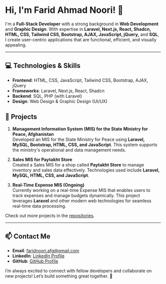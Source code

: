 # Hi, I'm Farid Ahmad Noori! 👋

I'm a **Full-Stack Developer** with a strong background in **Web Development** and **Graphic Design**. With expertise in **Laravel, Next.js, React, Shadcn, HTML, CSS, Tailwind CSS, Bootstrap, AJAX, JavaScript, jQuery,** and **SQL**, I create user-centric applications that are functional, efficient, and visually appealing.

---

## 💻 Technologies & Skills

- **Frontend**: HTML, CSS, JavaScript, Tailwind CSS, Bootstrap, AJAX, jQuery
- **Frameworks**: Laravel, Next.js, React, Shadcn
- **Backend**: SQL, PHP (with Laravel)
- **Design**: Web Design & Graphic Design (UI/UX)

## 🚀 Projects

1. **Management Information System (MIS) for the State Ministry for Peace, Afghanistan**  
   Developed an MIS for the State Ministry for Peace using **Laravel, MySQL, Bootstrap, HTML, CSS, and JavaScript**. This system supports the ministry's operational and data management needs.

2. **Sales MIS for Paytakht Store**  
   Created a Sales MIS for a shop called **Paytakht Store** to manage inventory and sales data effectively. Technologies used include **Laravel, MySQL, HTML, CSS, and JavaScript**.

3. **Real-Time Expense MIS (Ongoing)**  
   Currently working on a real-time Expense MIS that enables users to track expenses and manage budgets dynamically. This project leverages **Laravel** and other modern web technologies for seamless real-time data processing.

Check out more projects in the [repositories](https://github.com/faridahmadnoori?tab=repositories).

---

## 📫 Contact Me

- **Email**: faridnoori.afg@gmail.com
- **LinkedIn**: [LinkedIn Profile](https://www.linkedin.com/in/farid-ahmad-noori/)
- **GitHub**: [GitHub Profile](https://github.com/faridahmadnoori)

I’m always excited to connect with fellow developers and collaborate on new projects! Let’s build something great together. 🚀
